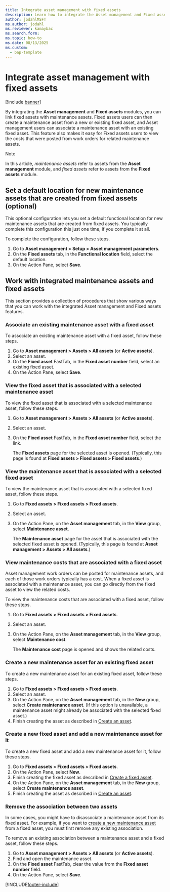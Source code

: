 ```yaml
---
title: Integrate asset management with fixed assets
description: Learn how to integrate the Asset management and Fixed assets modules, so that you can link fixed assets with maintenance assets.
author: jodahlMSFT
ms.author: jodahl
ms.reviewer: kamaybac
ms.search.form: 
ms.topic: how-to
ms.date: 08/13/2025
ms.custom:
  - bap-template
---
```


# Integrate asset management with fixed assets

[!include [banner](../../includes/banner.md)]

By integrating the **Asset management** and **Fixed assets** modules, you can link fixed assets with maintenance assets. Fixed assets users can then create a maintenance asset from a new or existing fixed asset, and Asset management users can associate a maintenance asset with an existing fixed asset. This feature also makes it easy for Fixed assets users to view the costs that were posted from work orders for related maintenance assets.

> [!NOTE]
> In this article, *maintenance assets* refer to assets from the **Asset management** module, and *fixed assets* refer to assets from the **Fixed assets** module.

## Set a default location for new maintenance assets that are created from fixed assets (optional)

This optional configuration lets you set a default functional location for new maintenance assets that are created from fixed assets. You typically complete this configuration this just one time, if you complete it at all.

To complete the configuration, follow these steps.

1. Go to **Asset management \> Setup \> Asset management parameters**.
1. On the **Fixed assets** tab, in the **Functional location** field, select the default location.
1. On the Action Pane, select **Save**.

## Work with integrated maintenance assets and fixed assets

This section provides a collection of procedures that show various ways that you can work with the integrated Asset management and Fixed assets features.

### Associate an existing maintenance asset with a fixed asset

To associate an existing maintenance asset with a fixed asset, follow these steps.

1. Go to **Asset management \> Assets \> All assets** (or **Active assets**).
1. Select an asset.
1. On the **Fixed asset** FastTab, in the **Fixed asset number** field, select an existing fixed asset.
1. On the Action Pane, select **Save**.

### View the fixed asset that is associated with a selected maintenance asset

To view the fixed asset that is associated with a selected maintenance asset, follow these steps.

1. Go to **Asset management \> Assets \> All assets** (or **Active assets**).
1. Select an asset.
1. On the **Fixed asset** FastTab, in the **Fixed asset number** field, select the link.

    The **Fixed assets** page for the selected asset is opened. (Typically, this page is found at **Fixed assets \> Fixed assets \> Fixed assets**.)

### View the maintenance asset that is associated with a selected fixed asset

To view the maintenance asset that is associated with a selected fixed asset, follow these steps.

1. Go to **Fixed assets \> Fixed assets \> Fixed assets**.
1. Select an asset.
1. On the Action Pane, on the **Asset management** tab, in the **View** group, select **Maintenance asset**.

    The **Maintenance asset** page for the asset that is associated with the selected fixed asset is opened. (Typically, this page is found at **Asset management \> Assets \> All assets**.)

### View maintenance costs that are associated with a fixed asset

Asset management work orders can be posted for maintenance assets, and each of those work orders typically has a cost. When a fixed asset is associated with a maintenance asset, you can go directly from the fixed asset to view the related costs.

To view the maintenance costs that are associated with a fixed asset, follow these steps.

1. Go to **Fixed assets \> Fixed assets \> Fixed assets**.
1. Select an asset.
1. On the Action Pane, on the **Asset management** tab, in the **View** group, select **Maintenance cost**.

    The **Maintenance cost** page is opened and shows the related costs.

### <a name="new-maintenance-from-fixed"></a>Create a new maintenance asset for an existing fixed asset

To create a new maintenance asset for an existing fixed asset, follow these steps.

1. Go to **Fixed assets \> Fixed assets \> Fixed assets**.
1. Select an asset.
1. On the Action Pane, on the **Asset management** tab, in the **New** group, select **Create maintenance asset**. (If this option is unavailable, a maintenance asset might already be associated with the selected fixed asset.)
1. Finish creating the asset as described in [Create an asset](../objects/create-an-object.md).

### Create a new fixed asset and add a new maintenance asset for it

To create a new fixed asset and add a new maintenance asset for it, follow these steps.

1. Go to **Fixed assets \> Fixed assets \> Fixed assets**.
1. On the Action Pane, select **New**.
1. Finish creating the fixed asset as described in [Create a fixed asset](../../../finance/fixed-assets/tasks/create-fixed-asset.md).
1. On the Action Pane, on the **Asset management** tab, in the **New** group, select **Create maintenance asset**.
1. Finish creating the asset as described in [Create an asset](../objects/create-an-object.md).

### Remove the association between two assets

In some cases, you might have to disassociate a maintenance asset from its fixed asset. For example, if you want to [create a new maintenance asset](#new-maintenance-from-fixed) from a fixed asset, you must first remove any existing association.

To remove an existing association between a maintenance asset and a fixed asset, follow these steps.

1. Go to **Asset management \> Assets \> All assets** (or **Active assets**).
1. Find and open the maintenance asset.
1. On the **Fixed asset** FastTab, clear the value from the **Fixed asset number** field.
1. On the Action Pane, select **Save**.

[!INCLUDE[footer-include](../../../includes/footer-banner.md)]
